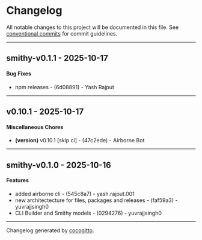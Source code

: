 # Changelog
All notable changes to this project will be documented in this file. See [conventional commits](https://www.conventionalcommits.org/) for commit guidelines.

- - -
## smithy-v0.1.1 - 2025-10-17
#### Bug Fixes
- npm releases - (6d08891) - Yash Rajput

- - -

## v0.10.1 - 2025-10-17
#### Miscellaneous Chores
- **(version)** v0.10.1 [skip ci] - (47c2ede) - Airborne Bot

- - -

## smithy-v0.1.0 - 2025-10-16
#### Features
- added airborne cli - (545c8a7) - yash.rajput.001
- new architectecture for files, packages and releases - (faf59a3) - yuvrajjsingh0
- CLI Builder and Smithy models - (0294276) - yuvrajjsingh0

- - -

Changelog generated by [cocogitto](https://github.com/cocogitto/cocogitto).